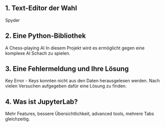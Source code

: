 ## 1. Text-Editor der Wahl
Spyder
## 2. Eine Python-Bibliothek
A Chess-playing AI
In diesem Projekt wird es ermöglicht gegen eine komplexe AI Schach zu spielen.
## 3. Eine Fehlermeldung und Ihre Lösung
Key Error - Keys konnten nicht aus den Daten herausgelesen werden. Nach vielen Versuchen aufgegeben dafür eine Lösung zu finden.
## 4. Was ist JupyterLab?
Mehr Features, bessere Übersichtlichkeit, advanced tools, mehrere Tabs gleichzeitig.
